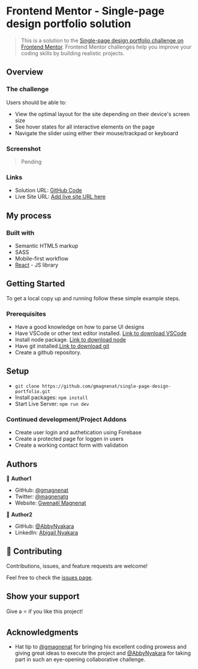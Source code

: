 # Frontend Mentor - Single-page design portfolio solution

> This is a solution to the [Single-page design portfolio challenge on Frontend Mentor](https://www.frontendmentor.io/challenges/singlepage-design-portfolio-2MMhyhfKVo). Frontend Mentor challenges help you improve your coding skills by building realistic projects. 

## Overview

### The challenge

Users should be able to:

- View the optimal layout for the site depending on their device's screen size
- See hover states for all interactive elements on the page
- Navigate the slider using either their mouse/trackpad or keyboard

### Screenshot
> Pending

### Links

- Solution URL: [GitHub Code](https://github.com/gmagnenat/single-page-design-portfolio)
- Live Site URL: [Add live site URL here](https://your-live-site-url.com)

## My process

### Built with
- Semantic HTML5 markup
- SASS
- Mobile-first workflow
- [React](https://reactjs.org/) - JS library

## Getting Started

To get a local copy up and running follow these simple example steps.

### Prerequisites

- Have a good knowledge on how to parse UI designs
- Have VSCode or other text editor installed. [Link to download VSCode](https://code.visualstudio.com/download)
- Install node package. [Link to download node](https://nodejs.org/en/download/)
- Have git installed.[Link to download git](https://git-scm.com/downloads)
- Create a github repository.

## Setup

- `git clone https://github.com/gmagnenat/single-page-design-portfolio.git`
- Install packages: `npm install`
- Start Live Server: `npm run dev`


### Continued development/Project Addons

- Create user login and authetication using Forebase
- Create a protected page for loggen in users 
- Create a working contact form with validation 

## Authors

👤 **Author1**

- GitHub: [@gmagnenat](https://github.com/gmagnenat)
- Twitter: [@magnenatg](https://twitter.com/magnenatg)
- Website: [Gwenaël Magnenat](https://gmagnenat.co/)


👤 **Author2**

- GitHub: [@AbbyNyakara](https://github.com/AbbyNyakara)
- LinkedIn: [Abigail Nyakara](https://www.linkedin.com/in/abigail-nyakara001/)

## 🤝 Contributing

Contributions, issues, and feature requests are welcome!

Feel free to check the [issues page](../../issues/).

## Show your support

Give a ⭐️ if you like this project!

## Acknowledgments
- Hat tip to [@gmagnenat](https://github.com/gmagnenat) for bringing his excellent coding prowess and giving great ideas to execute the project and [@AbbyNyakara](https://github.com/AbbyNyakara) for taking part in such an eye-opening collaborative challenge. 
